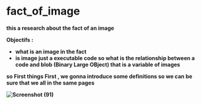 # fact_of_image

<strong>this a research about the fact of an image <strong> <br>

Objectifs : 
* what is an image in the fact 
* is image just a executable code so what is the relationship between a code and blob (Binary Large OBject) that is a variable of images  

so First things First , we gonna introduce some definitions so we can be sure that we all in the same pages 
 
![Screenshot (91)](https://user-images.githubusercontent.com/100031609/226125425-2d320df7-d503-44d2-9941-7db69bb4ca0d.png)


